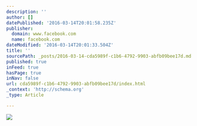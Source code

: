 ```yaml
---
description: ''
author: []
datePublished: '2016-03-14T20:01:58.235Z'
publisher:
  domain: www.facebook.com
  name: facebook.com
dateModified: '2016-03-14T20:01:33.504Z'
title: ''
sourcePath: _posts/2016-03-14-cda5989f-c1b6-4792-9903-abfb09bee17d.md
published: true
inFeed: true
hasPage: true
inNav: false
url: cda5989f-c1b6-4792-9903-abfb09bee17d/index.html
_context: 'http://schema.org'
_type: Article

---
```

![](https://scontent-frt3-1.xx.fbcdn.net/hphotos-xtl1/v/t1.0-9/12821349_448249675373862_7984675913710449596_n.jpg?oh=05cf86f9ce1b38cdd93c7785cfff07c6&oe=5751919A)